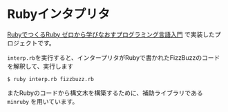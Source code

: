 # Rubyインタプリタ
[RubyでつくるRuby ゼロから学びなおすプログラミング言語入門](https://www.lambdanote.com/products/ruby-ruby) で実装したプロジェクトです。

<code>interp.rb</code>を実行すると、インタープリタがRubyで書かれたFizzBuzzのコードを解釈して、実行します
```
$ ruby interp.rb fizzbuzz.rb
```


またRubyのコードから構文木を構築するために、補助ライブラリである <code>minruby</code> を用いています。
